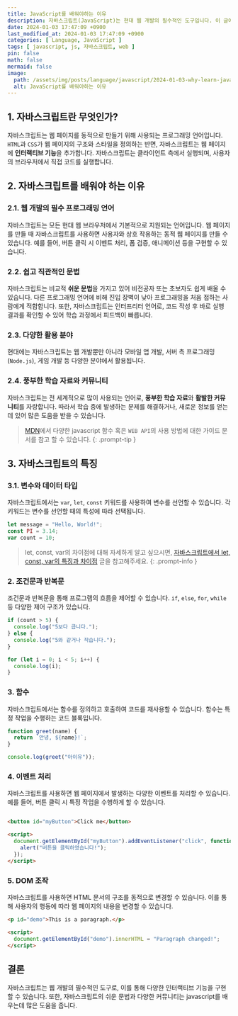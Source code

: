 ```yaml
---
title: JavaScript를 배워야하는 이유
description: 자바스크립트(JavaScript)는 현대 웹 개발의 필수적인 도구입니다. 이 글에서는 자바스크립트의 기본 개념과 이를 배워야 하는 이유에 대해 살펴봅니다.
date: 2024-01-03 17:47:09 +0900
last_modified_at: 2024-01-03 17:47:09 +0900
categories: [ Language, JavaScript ]
tags: [ javascript, js, 자바스크립트, web ]
pin: false
math: false
mermaid: false
image:
  path: /assets/img/posts/language/javascript/2024-01-03-why-learn-javascript/thumbnail.webp
  alt: JavaScript를 배워야하는 이유
---
```


## 1. 자바스크립트란 무엇인가?

자바스크립트는 웹 페이지를 동적으로 만들기 위해 사용되는 프로그래밍 언어입니다. `HTML`과 `CSS`가 웹 페이지의 구조와 스타일을 정의하는 반면, 자바스크립트는 웹 페이지에 **인터랙티브 기능**을 추가합니다.
자바스크립트는 클라이언트 측에서 실행되며, 사용자의 브라우저에서 직접 코드를 실행합니다.

## 2. 자바스크립트를 배워야 하는 이유

### 2.1. **웹 개발의 필수 프로그래밍 언어**

자바스크립트는 모든 현대 웹 브라우저에서 기본적으로 지원되는 언어입니다. 웹 페이지를 만들 때 자바스크립트를 사용하면 사용자와 상호 작용하는 동적 웹 페이지를 만들 수 있습니다.
예를 들어, 버튼 클릭 시 이벤트 처리, 폼 검증, 애니메이션 등을 구현할 수 있습니다.

### 2.2. **쉽고 직관적인 문법**

자바스크립트는 비교적 **쉬운 문법**을 가지고 있어 비전공자 또는 초보자도 쉽게 배울 수 있습니다. 다른 프로그래밍 언어에 비해 진입 장벽이 낮아 프로그래밍을 처음 접하는 사람에게 적합합니다.
또한, 자바스크립트는 인터프리터 언어로, 코드 작성 후 바로 실행 결과를 확인할 수 있어 학습 과정에서 피드백이 빠릅니다.

### 2.3. **다양한 활용 분야**

현대에는 자바스크립트는 웹 개발뿐만 아니라 모바일 앱 개발, 서버 측 프로그래밍(`Node.js`), 게임 개발 등 다양한 분야에서 활용됩니다.

### 2.4. **풍부한 학습 자료와 커뮤니티**

자바스크립트는 전 세계적으로 많이 사용되는 언어로, **풍부한 학습 자료**와 **활발한 커뮤니티**를 자랑합니다. 따라서 학습 중에 발생하는 문제를 해결하거나, 새로운 정보를 얻는 데 있어 많은 도움을 받을 수
있습니다.

> [MDN](https://developer.mozilla.org/ko/)에서 다양한 javascript 함수 혹은 `WEB API`의 사용 방법에 대한 가이드 문서를 참고 할 수 있습니다.
{: .prompt-tip }

## 3. 자바스크립트의 특징

### 3.1. 변수와 데이터 타입

자바스크립트에서는 `var`, `let`, `const` 키워드를 사용하여 변수를 선언할 수 있습니다. 각 키워드는 변수를 선언할 때의 특성에 따라 선택됩니다.

```javascript
let message = "Hello, World!";
const PI = 3.14;
var count = 10;
```

> let, const, var의 차이점에 대해 자세하게 알고
> 싶으시면, [자바스크립트에서 let, const, var의 특징과 차이점](/posts/features-and-differences-of-let-const-and-var-in-javascript/) 글을
> 참고해주세요.
{: .prompt-info }

### 2. 조건문과 반복문

조건문과 반복문을 통해 프로그램의 흐름을 제어할 수 있습니다. `if`, `else`, `for`, `while` 등 다양한 제어 구조가 있습니다.

```javascript
if (count > 5) {
  console.log("5보다 큽니다.");
} else {
  console.log("5와 같거나 작습니다.");
}

for (let i = 0; i < 5; i++) {
  console.log(i);
}
```

### 3. 함수

자바스크립트에서는 함수를 정의하고 호출하여 코드를 재사용할 수 있습니다. 함수는 특정 작업을 수행하는 코드 블록입니다.

```javascript
function greet(name) {
  return `안녕, ${name}!`;
}

console.log(greet("아이유"));
```

### 4. 이벤트 처리

자바스크립트를 사용하면 웹 페이지에서 발생하는 다양한 이벤트를 처리할 수 있습니다. 예를 들어, 버튼 클릭 시 특정 작업을 수행하게 할 수 있습니다.

```html

<button id="myButton">Click me</button>

<script>
  document.getElementById("myButton").addEventListener("click", function () {
    alert("버튼을 클릭하였습니다!");
  });
</script>
```

### 5. DOM 조작

자바스크립트를 사용하면 HTML 문서의 구조를 동적으로 변경할 수 있습니다. 이를 통해 사용자의 행동에 따라 웹 페이지의 내용을 변경할 수 있습니다.

```html
<p id="demo">This is a paragraph.</p>

<script>
  document.getElementById("demo").innerHTML = "Paragraph changed!";
</script>
```

## 결론

자바스크립트는 웹 개발의 필수적인 도구로, 이를 통해 다양한 인터랙티브 기능을 구현할 수 있습니다. 또한, 자바스크립트의 쉬운 문법과 다양한 커뮤니티는 javascript를 배우는데 많은 도움을 줍니다.
